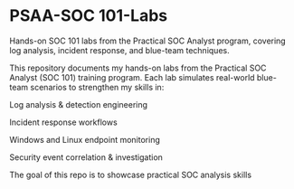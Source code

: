 # PSAA-SOC 101-Labs
Hands-on SOC 101 labs from the Practical SOC Analyst program, covering log analysis, incident response, and blue-team techniques.

This repository documents my hands-on labs from the Practical SOC Analyst (SOC 101) training program. Each lab simulates real-world blue-team scenarios to strengthen my skills in:

Log analysis & detection engineering

Incident response workflows

Windows and Linux endpoint monitoring

Security event correlation & investigation

The goal of this repo is to showcase practical SOC analysis skills
